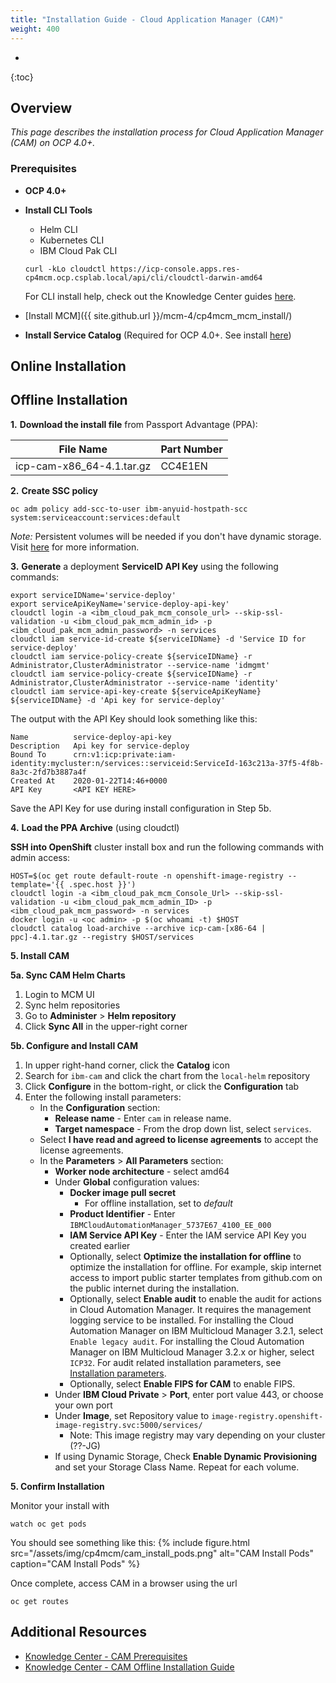 ```yaml
---
title: "Installation Guide - Cloud Application Manager (CAM)"
weight: 400
---
```

- 
{:toc}

## Overview

*This page describes the installation process for Cloud Application Manager (CAM) on OCP 4.0+.*

### Prerequisites
* **OCP 4.0+**
* **Install CLI Tools**
  - Helm CLI
  - Kubernetes CLI
  - IBM Cloud Pak CLI
  ```
  curl -kLo cloudctl https://icp-console.apps.res-cp4mcm.ocp.csplab.local/api/cli/cloudctl-darwin-amd64
  ```
  For CLI install help, check out the Knowledge Center guides <a href="https://www.ibm.com/support/knowledgecenter/en/SSFC4F_1.2.0/cli/cli_guide_mcm.html">here</a>.


* [Install MCM]({{ site.github.url }}/mcm-4/cp4mcm_mcm_install/)
* **Install Service Catalog** (Required for OCP 4.0+. See install <a href="https://docs.openshift.com/container-platform/4.2/applications/service_brokers/installing-service-catalog.html">here</a>)

## Online Installation

## Offline Installation
**1.** **Download the install file** from Passport Advantage (PPA):

|         File Name         | Part Number |
| :-----------------------: | :------ |
| icp-cam-x86_64-4.1.tar.gz | CC4E1EN | 

**2.** **Create SSC policy**

```
oc adm policy add-scc-to-user ibm-anyuid-hostpath-scc system:serviceaccount:services:default
```

*Note:* Persistent volumes will be needed if you don't have dynamic storage. Visit <a href="https://www.ibm.com/support/knowledgecenter/SS2L37_4.1.0.0/cam_create_pv.html">here</a> for more information.

**3.** **Generate** a deployment **ServiceID API Key** using the following commands:
```
export serviceIDName='service-deploy'
export serviceApiKeyName='service-deploy-api-key'
cloudctl login -a <ibm_cloud_pak_mcm_console_url> --skip-ssl-validation -u <ibm_cloud_pak_mcm_admin_id> -p <ibm_cloud_pak_mcm_admin_password> -n services
cloudctl iam service-id-create ${serviceIDName} -d 'Service ID for service-deploy'
cloudctl iam service-policy-create ${serviceIDName} -r Administrator,ClusterAdministrator --service-name 'idmgmt'
cloudctl iam service-policy-create ${serviceIDName} -r Administrator,ClusterAdministrator --service-name 'identity'
cloudctl iam service-api-key-create ${serviceApiKeyName} ${serviceIDName} -d 'Api key for service-deploy'
```
The output with the API Key should look something like this: 
```
Name          service-deploy-api-key   
Description   Api key for service-deploy   
Bound To      crn:v1:icp:private:iam-identity:mycluster:n/services::serviceid:ServiceId-163c213a-37f5-4f8b-8a3c-2fd7b3887a4f   
Created At    2020-01-22T14:46+0000   
API Key       <API KEY HERE>
```
Save the API Key for use during install configuration in Step 5b.

**4.** **Load the PPA Archive** (using cloudctl)

**SSH into OpenShift** cluster install box and run the following commands with admin access:

```
HOST=$(oc get route default-route -n openshift-image-registry --template='{{ .spec.host }}')
cloudctl login -a <ibm_cloud_pak_mcm_Console_Url> --skip-ssl-validation -u <ibm_cloud_pak_mcm_admin_ID> -p <ibm_cloud_pak_mcm_password> -n services
docker login -u <oc admin> -p $(oc whoami -t) $HOST
cloudctl catalog load-archive --archive icp-cam-[x86-64 | ppc]-4.1.tar.gz --registry $HOST/services
```
**5. Install CAM**

**5a. Sync CAM Helm Charts**

1. Login to MCM UI
2. Sync helm repositories
3. Go to **Administer** > **Helm repository**
4. Click **Sync All** in the upper-right corner

**5b. Configure and Install CAM**

1. In upper right-hand corner, click the **Catalog** icon
2. Search for `ibm-cam` and click the chart from the `local-helm` repository  
3. Click **Configure** in the bottom-right, or click the **Configuration** tab
4. Enter the following install parameters:
   * In the **Configuration** section:
     - **Release name** - Enter `cam` in release name.
     - **Target namespace** - From the drop down list, select `services`.
   * Select **I have read and agreed to license agreements** to accept the license agreements.
   * In the **Parameters** > **All Parameters** section:
     - **Worker node architecture** - select amd64
     - Under **Global** configuration values:
       - **Docker image pull secret**
         - For offline installation, set to *default*
       - **Product Identifier** - Enter `IBMCloudAutomationManager_5737E67_4100_EE_000`
       - **IAM Service API Key** - Enter the IAM service API Key you created earlier
       - Optionally, select **Optimize the installation for offline** to optimize the installation for offline. For example, skip internet access to import public starter templates from github.com on the public internet during the installation.
       - Optionally, select **Enable audit** to enable the audit for actions in Cloud Automation Manager. It requires the management logging service to be installed. For installing the Cloud Automation Manager on IBM Multicloud Manager 3.2.1, select `Enable legacy audit`. For installing the Cloud Automation Manager on IBM Multicloud Manager 3.2.x or higher, select `ICP32`. For audit related installation parameters, see [Installation parameters](https://www.ibm.com/support/knowledgecenter/SS2L37_4.1.0.0/cam_installation_parameters.html?view=kc).
       - Optionally, select **Enable FIPS for CAM** to enable FIPS.
     - Under **IBM Cloud Private** > **Port**, enter port value 443, or choose your own port
     - Under **Image**, set Repository value to `image-registry.openshift-image-registry.svc:5000/services/`
       - Note: This image registry may vary depending on your cluster (??-JG)
     - If using Dynamic Storage, Check **Enable Dynamic Provisioning** and set your Storage Class Name. Repeat for each volume.

**5. Confirm Installation**

Monitor your install with 
```
watch oc get pods
```

   You should see something like this:
{%
  include figure.html
  src="/assets/img/cp4mcm/cam_install_pods.png"
  alt="CAM Install Pods"
  caption="CAM Install Pods"
%}

Once complete, access CAM in a browser using the url
```
oc get routes
```
## Additional Resources
* <a href="https://www.ibm.com/support/knowledgecenter/SS2L37_4.1.0.0/cam_prereq.html">Knowledge Center - CAM Prerequisites</a>
* <a href="https://www.ibm.com/support/knowledgecenter/SS2L37_4.1.0.0/cam_install_offline_icpos.html">Knowledge Center - CAM Offline Installation Guide</a>